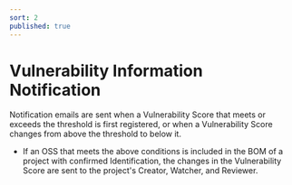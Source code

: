 ```yaml
---
sort: 2
published: true
---
```


# Vulnerability Information Notification

Notification emails are sent when a Vulnerability Score that meets or exceeds the threshold is first registered, 
or when a Vulnerability Score changes from above the threshold to below it.
- If an OSS that meets the above conditions is included in the BOM of a project with confirmed Identification, 
  the changes in the Vulnerability Score are sent to the project's Creator, Watcher, and Reviewer.

